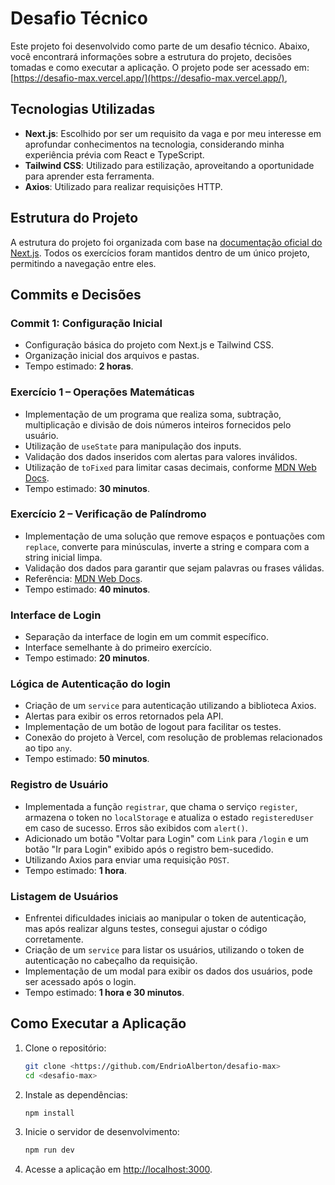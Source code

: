 # Desafio Técnico

Este projeto foi desenvolvido como parte de um desafio técnico. Abaixo, você encontrará informações sobre a estrutura do projeto, decisões tomadas e como executar a aplicação. O projeto pode ser acessado em: [https://desafio-max.vercel.app/](https://desafio-max.vercel.app/),

## Tecnologias Utilizadas

- **Next.js**: Escolhido por ser um requisito da vaga e por meu interesse em aprofundar conhecimentos na tecnologia, considerando minha experiência prévia com React e TypeScript.
- **Tailwind CSS**: Utilizado para estilização, aproveitando a oportunidade para aprender esta ferramenta.
- **Axios**: Utilizado para realizar requisições HTTP.


## Estrutura do Projeto

A estrutura do projeto foi organizada com base na [documentação oficial do Next.js](https://nextjs.org/docs/app/getting-started/project-structure). Todos os exercícios foram mantidos dentro de um único projeto, permitindo a navegação entre eles.

## Commits e Decisões

### Commit 1: Configuração Inicial
- Configuração básica do projeto com Next.js e Tailwind CSS.
- Organização inicial dos arquivos e pastas.
- Tempo estimado: **2 horas**.

### Exercício 1 – Operações Matemáticas
- Implementação de um programa que realiza soma, subtração, multiplicação e divisão de dois números inteiros fornecidos pelo usuário.
- Utilização de `useState` para manipulação dos inputs.
- Validação dos dados inseridos com alertas para valores inválidos.
- Utilização de `toFixed` para limitar casas decimais, conforme [MDN Web Docs](https://developer.mozilla.org/en-US/docs/Web/JavaScript/Reference/Global_Objects/Number/toFixed).
- Tempo estimado: **30 minutos**.

### Exercício 2 – Verificação de Palíndromo
- Implementação de uma solução que remove espaços e pontuações com `replace`, converte para minúsculas, inverte a string e compara com a string inicial limpa.
- Validação dos dados para garantir que sejam palavras ou frases válidas.
- Referência: [MDN Web Docs](https://developer.mozilla.org/en-US/docs/Web/JavaScript/Reference/Global_Objects/String/replace).
- Tempo estimado: **40 minutos**.

### Interface de Login
- Separação da interface de login em um commit específico.
- Interface semelhante à do primeiro exercício.
- Tempo estimado: **20 minutos**.

### Lógica de Autenticação do login
- Criação de um `service` para autenticação utilizando a biblioteca Axios.
- Alertas para exibir os erros retornados pela API.
- Implementação de um botão de logout para facilitar os testes.
- Conexão do projeto à Vercel, com resolução de problemas relacionados ao tipo `any`.
- Tempo estimado: **50 minutos**.

### Registro de Usuário

- Implementada a função `registrar`, que chama o serviço `register`, armazena o token no `localStorage` e atualiza o estado `registeredUser` em caso de sucesso. Erros são exibidos com `alert()`.
- Adicionado um botão "Voltar para Login" com `Link` para `/login` e um botão "Ir para Login" exibido após o registro bem-sucedido.
- Utilizando Axios para enviar uma requisição `POST`.
- Tempo estimado: **1 hora**.


### Listagem de Usuários

- Enfrentei dificuldades iniciais ao manipular o token de autenticação, mas após realizar alguns testes, consegui ajustar o código corretamente.
- Criação de um `service` para listar os usuários, utilizando o token de autenticação no cabeçalho da requisição.
- Implementação de um modal para exibir os dados dos usuários, pode ser acessado após o login.
- Tempo estimado: **1 hora e 30 minutos**.

## Como Executar a Aplicação

1. Clone o repositório:
    ```bash
    git clone <https://github.com/EndrioAlberton/desafio-max>
    cd <desafio-max>
    ```

2. Instale as dependências:
    ```bash
    npm install
    ```

3. Inicie o servidor de desenvolvimento:
    ```bash
    npm run dev
    ```

4. Acesse a aplicação em [http://localhost:3000](http://localhost:3000).
